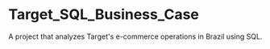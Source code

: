 # Target_SQL_Business_Case
A project that analyzes Target's e-commerce operations in Brazil using SQL. 
